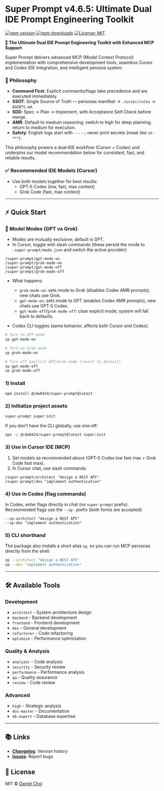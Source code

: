 # Super Prompt v4.6.5: Ultimate Dual IDE Prompt Engineering Toolkit

[![npm version](https://img.shields.io/npm/v/@cdw0424/super-prompt.svg)](https://www.npmjs.com/package/@cdw0424/super-prompt)
[![npm downloads](https://img.shields.io/npm/dm/@cdw0424/super-prompt.svg)](https://www.npmjs.com/package/@cdw0424/super-prompt)
[![License: MIT](https://img.shields.io/badge/License-MIT-yellow.svg)](https://opensource.org/licenses/MIT)

**🚀 The Ultimate Dual IDE Prompt Engineering Toolkit with Enhanced MCP
Support**

Super Prompt delivers advanced MCP (Model Context Protocol) implementation with
comprehensive development tools, seamless Cursor and Codex IDE integration, and
intelligent persona system.

### 🧭 Philosophy

- **Command First**: Explicit commands/flags take precedence and are executed
  immediately.
- **SSOT**: Single Source of Truth — personas manifest → `.cursor/rules` →
  `AGENTS.md`.
- **SDD**: Spec → Plan → Implement, with Acceptance Self‑Check before merge.
- **AMR**: Default to medium reasoning; switch to high for deep planning; return
  to medium for execution.
- **Safety**: English logs start with `-----`; never print secrets (mask like
  `sk-***`).

This philosophy powers a dual‑IDE workflow (Cursor + Codex) and underpins our
model recommendation below for consistent, fast, and reliable results.

### ✅ Recommended IDE Models (Cursor)

- Use both models together for best results:
  - GPT‑5 Codex (low, fast, max context)
  - Grok Code (fast, max context)

---

## ⚡ Quick Start

### 🔀 Model Modes (GPT vs Grok)

- Modes are mutually exclusive; default is GPT.
- In Cursor, toggle with slash commands (these persist the mode to
  `.super-prompt/mode.json` and switch the active provider):

```
/super-prompt/gpt-mode-on
/super-prompt/grok-mode-on
/super-prompt/gpt-mode-off
/super-prompt/grok-mode-off
```

- What happens:
  - `grok-mode-on`: sets mode to Grok (disables Codex AMR prompts), new chats
    use Grok.
  - `gpt-mode-on`: sets mode to GPT (enables Codex AMR prompts), new chats use
    GPT‑5 Codex.
  - `gpt-mode-off`/`grok-mode-off`: clear explicit mode; system will fall back
    to defaults.

- Codex CLI toggles (same behavior, affects both Cursor and Codex):

```bash
# Turn on GPT mode
sp gpt-mode-on

# Turn on Grok mode
sp grok-mode-on

# Turn off explicit GPT/Grok mode (revert to default)
sp gpt-mode-off
sp grok-mode-off
```

### 1) Install

```bash
npm install @cdw0424/super-prompt@latest
```

### 2) Initialize project assets

```bash
super-prompt super:init
```

If you don’t have the CLI globally, use one‑off:

```bash
npx -y @cdw0424/super-prompt@latest super:init
```

### 3) Use in Cursor IDE (MCP)

1. Set models as recommended above (GPT‑5 Codex low fast max + Grok Code fast
   max).
2. In Cursor chat, use slash commands:

```
/super-prompt/architect "design a REST API"
/super-prompt/dev "implement authentication"
```

### 4) Use in Codex (flag commands)

In Codex, enter flags directly in chat (no `super-prompt` prefix). Recommended
flags use the `--sp-` prefix (both forms are accepted):

```
--sp-architect "design a REST API"
--sp-dev "implement authentication"
```

### 5) CLI shorthand

The package also installs a short alias `sp`, so you can run MCP personas
directly from the shell:

```bash
sp --architect "design a REST API"
sp --dev "implement authentication"
```

---

## 🛠️ Available Tools

### Development

- `architect` - System architecture design
- `backend` - Backend development
- `frontend` - Frontend development
- `dev` - General development
- `refactorer` - Code refactoring
- `optimize` - Performance optimization

### Quality & Analysis

- `analyzer` - Code analysis
- `security` - Security review
- `performance` - Performance analysis
- `qa` - Quality assurance
- `review` - Code review

### Advanced

- `high` - Strategic analysis
- `doc-master` - Documentation
- `db-expert` - Database expertise

---

## 📚 Links

- **[Changelog](CHANGELOG.md)**: Version history
- **[Issues](https://github.com/cdw0424/super-prompt/issues)**: Report bugs

## 📄 License

MIT © [Daniel Choi](https://github.com/cdw0424)
